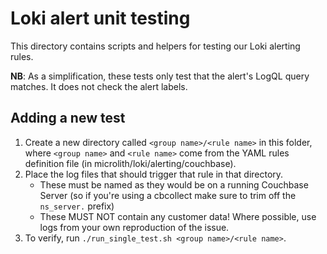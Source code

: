# Loki alert unit testing

This directory contains scripts and helpers for testing our Loki alerting rules.

**NB**: As a simplification, these tests only test that the alert's LogQL query matches. It does not check the alert labels.

## Adding a new test

1. Create a new directory called `<group name>/<rule name>` in this folder, where `<group name>` and `<rule name>` come from the YAML rules definition file (in microlith/loki/alerting/couchbase).
2. Place the log files that should trigger that rule in that directory.
    * These must be named as they would be on a running Couchbase Server (so if you're using a cbcollect make sure to trim off the `ns_server.` prefix)
    * These MUST NOT contain any customer data! Where possible, use logs from your own reproduction of the issue.
3. To verify, run `./run_single_test.sh <group name>/<rule name>`.
